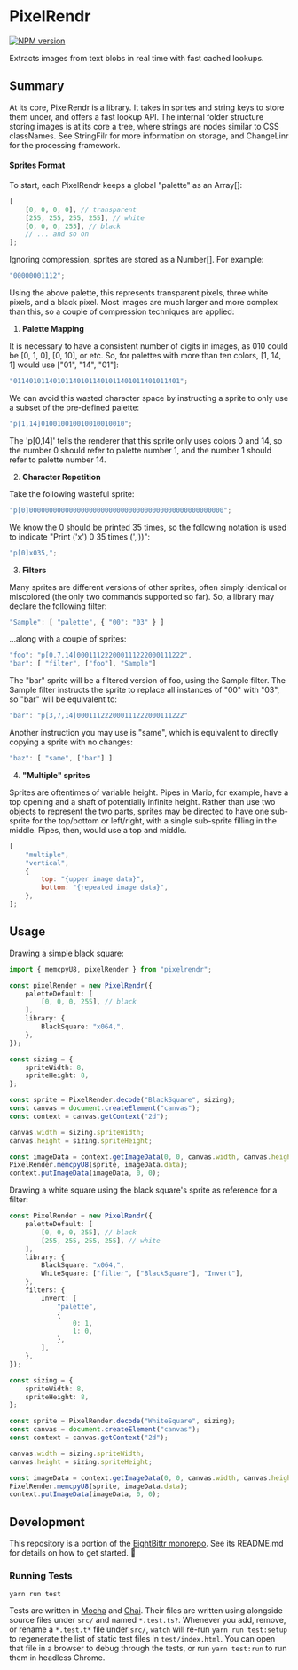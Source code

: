<!-- Top -->
# PixelRendr

[![NPM version](https://badge.fury.io/js/pixelrendr.svg)](http://badge.fury.io/js/pixelrendr)

Extracts images from text blobs in real time with fast cached lookups.
<!-- /Top -->

## Summary

At its core, PixelRendr is a library. It takes in sprites and string keys to
store them under, and offers a fast lookup API. The internal folder structure
storing images is at its core a tree, where strings are nodes similar to CSS
classNames. See StringFilr for more information on storage, and ChangeLinr
for the processing framework.

#### Sprites Format

To start, each PixelRendr keeps a global "palette" as an Array[]:

```javascript
[
    [0, 0, 0, 0], // transparent
    [255, 255, 255, 255], // white
    [0, 0, 0, 255], // black
    // ... and so on
];
```

Ignoring compression, sprites are stored as a Number[]. For example:

```javascript
"00000001112";
```

Using the above palette, this represents transparent pixels, three white pixels,
and a black pixel. Most images are much larger and more complex than this, so a
couple of compression techniques are applied:

1. **Palette Mapping**

It is necessary to have a consistent number of digits in images, as 010
could be [0, 1, 0], [0, 10], or etc. So, for palettes with more than ten
colors, [1, 14, 1] would use ["01", "14", "01"]:

```javascript
"011401011401011401011401011401011401011401";
```

We can avoid this wasted character space by instructing a sprite to only use
a subset of the pre-defined palette:

```javascript
"p[1,14]010010010010010010010";
```

The 'p[0,14]' tells the renderer that this sprite only uses colors 0 and 14,
so the number 0 should refer to palette number 1, and the number 1 should
refer to palette number 14.

2. **Character Repetition**

Take the following wasteful sprite:

```javascript
"p[0]0000000000000000000000000000000000000000000000000";
```

We know the 0 should be printed 35 times, so the following notation is used to indicate "Print ('x') 0 35 times (','))":

```javascript
"p[0]x035,";
```

3. **Filters**

Many sprites are different versions of other sprites,
often simply identical or miscolored (the only two commands supported so far).
So, a library may declare the following filter:

```javascript
"Sample": [ "palette", { "00": "03" } ]
```

...along with a couple of sprites:

```javascript
"foo": "p[0,7,14]000111222000111222000111222",
"bar": [ "filter", ["foo"], "Sample"]
```

The "bar" sprite will be a filtered version of foo, using the Sample filter.
The Sample filter instructs the sprite to replace all instances of "00" with "03", so "bar" will be equivalent to:

```javascript
"bar": "p[3,7,14]000111222000111222000111222"
```

Another instruction you may use is "same", which is equivalent to directly
copying a sprite with no changes:

```javascript
"baz": [ "same", ["bar"] ]
```

4. **"Multiple" sprites**

Sprites are oftentimes of variable height. Pipes in Mario, for example, have
a top opening and a shaft of potentially infinite height. Rather than use
two objects to represent the two parts, sprites may be directed to have one
sub-sprite for the top/bottom or left/right, with a single sub-sprite
filling in the middle. Pipes, then, would use a top and middle.

```javascript
[
    "multiple",
    "vertical",
    {
        top: "{upper image data}",
        bottom: "{repeated image data}",
    },
];
```

## Usage

Drawing a simple black square:

```typescript
import { memcpyU8, pixelRender } from "pixelrendr";

const pixelRender = new PixelRendr({
    paletteDefault: [
        [0, 0, 0, 255], // black
    ],
    library: {
        BlackSquare: "x064,",
    },
});

const sizing = {
    spriteWidth: 8,
    spriteHeight: 8,
};

const sprite = PixelRender.decode("BlackSquare", sizing);
const canvas = document.createElement("canvas");
const context = canvas.getContext("2d");

canvas.width = sizing.spriteWidth;
canvas.height = sizing.spriteHeight;

const imageData = context.getImageData(0, 0, canvas.width, canvas.height);
PixelRender.memcpyU8(sprite, imageData.data);
context.putImageData(imageData, 0, 0);
```

Drawing a white square using the black square's sprite as reference for a filter:

```typescript
const PixelRender = new PixelRendr({
    paletteDefault: [
        [0, 0, 0, 255], // black
        [255, 255, 255, 255], // white
    ],
    library: {
        BlackSquare: "x064,",
        WhiteSquare: ["filter", ["BlackSquare"], "Invert"],
    },
    filters: {
        Invert: [
            "palette",
            {
                0: 1,
                1: 0,
            },
        ],
    },
});

const sizing = {
    spriteWidth: 8,
    spriteHeight: 8,
};

const sprite = PixelRender.decode("WhiteSquare", sizing);
const canvas = document.createElement("canvas");
const context = canvas.getContext("2d");

canvas.width = sizing.spriteWidth;
canvas.height = sizing.spriteHeight;

const imageData = context.getImageData(0, 0, canvas.width, canvas.height);
PixelRender.memcpyU8(sprite, imageData.data);
context.putImageData(imageData, 0, 0);
```

<!-- Development -->
## Development

This repository is a portion of the [EightBittr monorepo](https://raw.githubusercontent.com/FullScreenShenanigans/EightBittr).
See its README.md for details on how to get started. 💖

### Running Tests

```shell
yarn run test
```

Tests are written in [Mocha](https://github.com/mochajs/mocha) and [Chai](https://github.com/chaijs/chai).
Their files are written using alongside source files under `src/` and named `*.test.ts?`.
Whenever you add, remove, or rename a `*.test.t*` file under `src/`, `watch` will re-run `yarn run test:setup` to regenerate the list of static test files in `test/index.html`.
You can open that file in a browser to debug through the tests, or run `yarn test:run` to run them in headless Chrome.

<!-- Maps -->
<!-- /Maps -->
<!-- /Development -->
